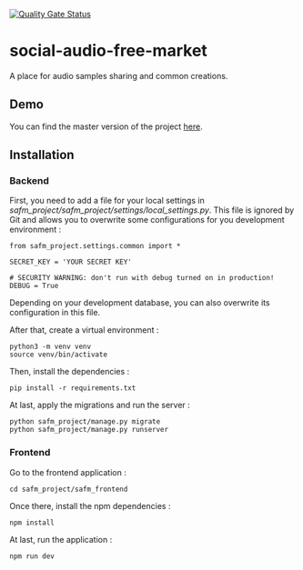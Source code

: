 [![Quality Gate Status](https://sonarcloud.io/api/project_badges/measure?project=HE-Arc_social-audio-free-market&metric=alert_status)](https://sonarcloud.io/dashboard?id=HE-Arc_social-audio-free-market)

# social-audio-free-market

A place for audio samples sharing and common creations.

## Demo

You can find the master version of the project [here](https://safmarket.srvz-webapp.he-arc.ch/).

## Installation

### Backend

First, you need to add a file for your local settings in *safm_project/safm_project/settings/local_settings.py*. This file is ignored by Git and allows you to overwrite some configurations for you development environment :

```
from safm_project.settings.common import *

SECRET_KEY = 'YOUR SECRET KEY'

# SECURITY WARNING: don't run with debug turned on in production!
DEBUG = True
```

Depending on your development database, you can also overwrite its configuration in this file.

After that, create a virtual environment :

```
python3 -m venv venv
source venv/bin/activate
```

Then, install the dependencies :

```
pip install -r requirements.txt
```

At last, apply the migrations and run the server :

```
python safm_project/manage.py migrate
python safm_project/manage.py runserver
```

### Frontend

Go to the frontend application :

```
cd safm_project/safm_frontend
```

Once there, install the npm dependencies :

```
npm install
```

At last, run the application :

```
npm run dev
```
